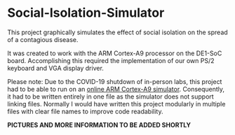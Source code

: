 # Social-Isolation-Simulator
This project graphically simulates the effect of social isolation on the spread of a contagious disease.

It was created to work with the ARM Cortex-A9 processor on the DE1-SoC board. Accomplishing this required the implementation of our own PS/2 keyboard and VGA display driver.

Please note: Due to the COVID-19 shutdown of in-person labs, this project had to be able to run on an [online ARM Cortex-A9 simulator](https://cpulator.01xz.net/?sys=arm-de1soc). Consequently, it had to be written entirely in one file as the simulator does not support linking files. Normally I would have written this project modularly in multiple files with clear file names to improve code readability.

**PICTURES AND MORE INFORMATION TO BE ADDED SHORTLY**
